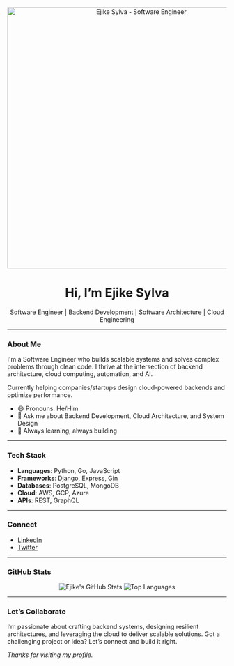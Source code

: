 <div align="center">
  <img src="https://github.com/devsylva/devsylva/raw/main/assets/header.gif" alt="Ejike Sylva - Software Engineer" width="600"/>
  <h1>Hi, I’m Ejike Sylva</h1>
  <p>Software Engineer | Backend Development | Software Architecture | Cloud Engineering</p>
</div>

---

### About Me

I'm a Software Engineer who builds scalable systems and solves complex problems through clean code.
I thrive at the intersection of backend architecture, cloud computing, automation, and AI.

Currently helping companies/startups design cloud-powered backends and optimize performance.

* 😄 Pronouns: He/Him
* 💬 Ask me about Backend Development, Cloud Architecture, and System Design
* 🚀 Always learning, always building 

---

### Tech Stack

- **Languages**: Python, Go, JavaScript  
- **Frameworks**: Django, Express, Gin  
- **Databases**: PostgreSQL, MongoDB  
- **Cloud**: AWS, GCP, Azure   
- **APIs**: REST, GraphQL  

---

### Connect

- [LinkedIn](https://www.linkedin.com/in/ejike-sylva-58147a212/)  
- [Twitter](https://twitter.com/devSylva_)  

---

### GitHub Stats

<div align="center">
  <img src="https://github-readme-stats.vercel.app/api?username=devsylva&show_icons=true&theme=dark" alt="Ejike's GitHub Stats" />
  <img src="https://github-readme-stats.vercel.app/api/top-langs/?username=devsylva&layout=compact&theme=dark" alt="Top Languages" />
</div>

---

### Let’s Collaborate

I’m passionate about crafting backend systems, designing resilient architectures, and leveraging the cloud to deliver scalable solutions. Got a challenging project or idea? Let’s connect and build it right.

*Thanks for visiting my profile.*
